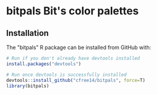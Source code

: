 bitpals Bit's color palettes
======================================================================

Installation
------------

The "bitpals" R package can be installed from GitHub with:

``` r
# Run if you don't already have devtools installed
install.packages("devtools")

# Run once devtools is successfully installed
devtools::install_github("cfree14/bitpals", force=T)
library(bitpals)
```
